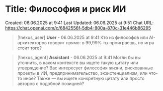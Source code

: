 # Title: Философия и риск ИИ

Created: 06.06.2025 at 9:41
Last Updated: 06.06.2025 at 9:51
Chat URL: https://chat.openai.com/c/6842556f-5db4-800a-870c-31e446b86295


>[!nexus_user] **User** - 06.06.2025 at 9:41
> Кто из философов или AI-архитекторов говорит прямо: в 99,99% ты проиграешь, но игра стоит того?
<!-- UID: cda08f7d-d9fe-481e-bd8e-7e0222d8c450 -->




>[!nexus_agent] **Assistant** - 06.06.2025 at 9:41
> Могли бы вы уточнить, в каком контексте вы ищете такую цитату или утверждение? Вас интересует философия жизни, рискованные проекты в ИИ, предпринимательство, экзистенциализм, или что-то иное? Также — вы ищете конкретную цитату или просто авторов с подобной позицией?
<!-- UID: 93eacd85-8ece-47db-b2d6-901835458c54 -->